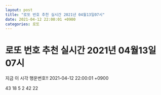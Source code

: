 ```yaml
---
layout: post
title: "로또 번호 추천 실시간 2021년 04월13일07시"
date: 2021-04-12 22:00:01 +0900
categories: 로또
---
```


# 로또 번호 추천 실시간 2021년 04월13일07시

지금 이 시각 행운번호!! 2021-04-12 22:00:01 +0900

 43  18  5  2  42  22 

